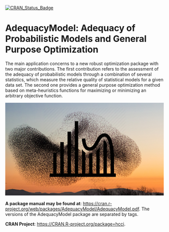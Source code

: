 [![CRAN_Status_Badge](https://www.r-pkg.org/badges/version/AdequacyModel)](https://CRAN.R-project.org/package=AdequacyModel)

# AdequacyModel: Adequacy of Probabilistic Models and General Purpose Optimization

The main application concerns to a new robust optimization package with two major contributions. The first contribution refers to the assessment of the adequacy of probabilistic models through a combination of several statistics, which measure the relative quality of statistical models for a given data set. The second one provides a general purpose optimization method based on meta-heuristics functions for maximizing or minimizing an arbitrary objective function.



![fig_logo](https://raw.githubusercontent.com/PedroRafaelDinizMarinho/tempfiles/master/logo_gimp.png)


**A package manual may be found at**: https://cran.r-project.org/web/packages/AdequacyModel/AdequacyModel.pdf. The versions of the AdequacyModel package are separated by tags.

**CRAN Project**: https://CRAN.R-project.org/package=hcci.
